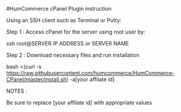#HumCommerce cPanel Plugin instruction

Using an SSH client such as Terminal or Putty:

Step 1 :  Access cPanel for the server using root user by:

ssh root@SERVER IP ADDRESS or SERVER NAME

Step 2 : Download necessary files and run installation

bash <(curl -s https://raw.githubusercontent.com/humcommerce/HumCommerce-CPanel/master/install.sh) -a[your affilate id]

NOTES : 

Be sure to replace [your affilate id] with appropriate values
